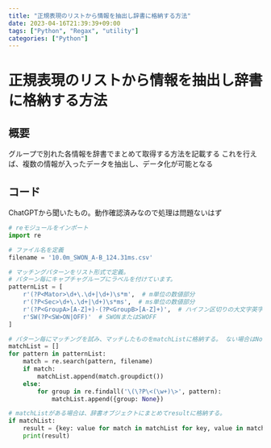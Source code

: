 ```yaml
---
title: "正規表現のリストから情報を抽出し辞書に格納する方法"
date: 2023-04-16T21:39:39+09:00
tags: ["Python", "Regax", "utility"]
categories: ["Python"]
---
```

# 正規表現のリストから情報を抽出し辞書に格納する方法

## 概要

グループで別れた各情報を辞書でまとめて取得する方法を記載する
これを行えば、複数の情報が入ったデータを抽出し、データ化が可能となる

## コード

ChatGPTから聞いたもの。動作確認済みなので処理は問題ないはず

``` Python
# reモジュールをインポート
import re

# ファイル名を定義
filename = '10.0m_SWON_A-B_124.31ms.csv'

# マッチングパターンをリスト形式で定義。
# パターン毎にキャプチャグループにラベルを付けています。
patternList = [
    r'(?P<Mator>\d+\.\d+|\d+)\s*m',  # m単位の数値部分
    r'(?P<Sec>\d+\.\d+|\d+)\s*ms',  # ms単位の数値部分
    r'(?P<GroupA>[A-Z]+)-(?P<GroupB>[A-Z]+)',  # ハイフン区切りの大文字英字2文字
    r'SW(?P<SW>ON|OFF)'  # SWONまたはSWOFF
]

# パターン毎にマッチングを試み、マッチしたものをmatchListに格納する。 ない場合はNoneを追加
matchList = []
for pattern in patternList:
    match = re.search(pattern, filename)
    if match:
        matchList.append(match.groupdict())
    else:
        for group in re.findall('\(\?P\<(\w+)\>', pattern):
            matchList.append({group: None})

# matchListがある場合は、辞書オブジェクトにまとめてresultに格納する。
if matchList:
    result = {key: value for match in matchList for key, value in match.items()}
    print(result)
```